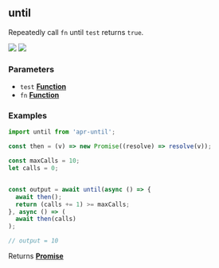 <!-- Generated by documentation.js. Update this documentation by updating the source code. -->

## until

<a id="until"></a>
Repeatedly call `fn` until `test` returns `true`.

[![][2]][1] [![][3]][1]

### Parameters

- `test` **[Function][4]**
- `fn` **[Function][4]**

### Examples

```javascript
import until from 'apr-until';

const then = (v) => new Promise((resolve) => resolve(v));

const maxCalls = 10;
let calls = 0;


const output = await until(async () => {
  await then();
  return (calls += 1) >= maxCalls;
}, async () => (
  await then(calls)
);

// output = 10
```

Returns **[Promise][5]**

[1]: https://www.npmjs.com/package/apr-until
[2]: https://img.shields.io/npm/v/apr-until.svg?style=flat-square
[3]: https://img.shields.io/npm/l/apr-until.svg?style=flat-square
[4]: https://developer.mozilla.org/docs/Web/JavaScript/Reference/Statements/function
[5]: https://developer.mozilla.org/docs/Web/JavaScript/Reference/Global_Objects/Promise
